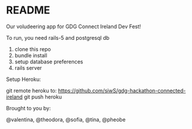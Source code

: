 # README

Our voludeering app for GDG Connect Ireland Dev Fest!


To run, you need rails-5 and postgresql db

1. clone this repo
2. bundle install
3. setup database preferences
4. rails server


Setup Heroku:

git remote heroku to: https://github.com/siwS/gdg-hackathon-connected-ireland 
git push heroku


Brought to you by:

@valentina, @theodora, @sofia, @tina, @pheobe